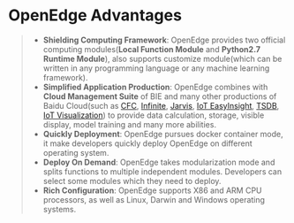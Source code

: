 # OpenEdge Advantages

> + **Shielding Computing Framework**: OpenEdge provides two official computing modules(**Local Function Module** and **Python2.7 Runtime Module**), also supports customize module(which can be written in any programming language or any machine learning framework).
> + **Simplified Application Production**: OpenEdge combines with **Cloud Management Suite** of BIE and many other productions of Baidu Cloud(such as [CFC](https://cloud.baidu.com/product/cfc.html), [Infinite](https://cloud.baidu.com/product/infinite.html), [Jarvis](http://di.baidu.com/product/jarvis), [IoT EasyInsight](https://cloud.baidu.com/product/ist.html), [TSDB](https://cloud.baidu.com/product/tsdb.html), [IoT Visualization](https://cloud.baidu.com/product/iotviz.html)) to provide data calculation, storage, visible display, model training and many more abilities.
> + **Quickly Deployment**: OpenEdge pursues docker container mode, it make developers quickly deploy OpenEdge on different operating system.
> + **Deploy On Demand**: OpenEdge takes modularization mode and splits functions to multiple independent modules. Developers can select some modules which they need to deploy.
> + **Rich Configuration**: OpenEdge supports X86 and ARM CPU processors, as well as Linux, Darwin and Windows operating systems.